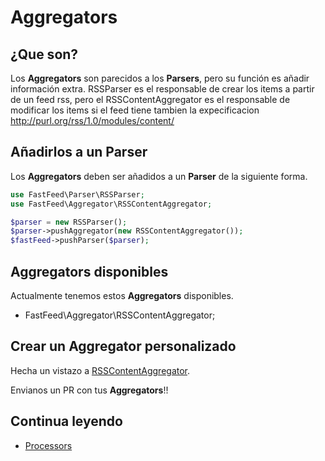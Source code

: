 # Aggregators

## ¿Que son?

Los **Aggregators** son parecidos a los **Parsers**, pero su función es añadir información extra. RSSParser es el
responsable de crear los items a partir de un feed rss, pero el RSSContentAggregator es el responsable de modificar los
items si el feed tiene tambien la expecificacion http://purl.org/rss/1.0/modules/content/

## Añadirlos a un Parser

Los **Aggregators** deben ser añadidos a un **Parser** de la siguiente forma.

``` php
use FastFeed\Parser\RSSParser;
use FastFeed\Aggregator\RSSContentAggregator;

$parser = new RSSParser();
$parser->pushAggregator(new RSSContentAggregator());
$fastFeed->pushParser($parser);
```

## Aggregators disponibles

Actualmente tenemos estos **Aggregators** disponibles.

+ FastFeed\Aggregator\RSSContentAggregator;


## Crear un Aggregator personalizado

Hecha un vistazo a
[RSSContentAggregator](https://github.com/FastFeed/FastFeed/blob/master/src/FastFeed/Aggregator/RSSContentAggregator.php).

Envianos un PR con tus **Aggregators**!!

## Continua leyendo

+ [Processors](https://github.com/FastFeed/FastFeed/blob/master/doc/es/processors.md)